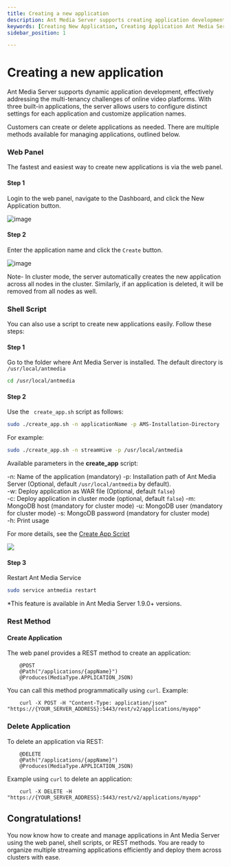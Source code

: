 ```yaml
---
title: Creating a new application 
description: Ant Media Server supports creating application development on the fly. You may create seprate applications for each stream domains if you are managing multiple streams from same server.
keywords: [Creating New Application, Creating Application Ant Media Server, Application Development, Ant Media Server Documentation, Ant Media Server Tutorials]
sidebar_position: 1

---
```


# Creating a new application

Ant Media Server supports dynamic application development, effectively addressing the multi-tenancy challenges of online video platforms. With three built-in applications, the server allows users to configure distinct settings for each application and customize application names.

Customers can create or delete applications as needed. There are multiple methods available for managing applications, outlined below.

### Web Panel

The fastest and easiest way to create new applications is via the web panel.

#### Step 1

Login to the web panel, navigate to the Dashboard, and click the New Application button.

![image](https://github.com/user-attachments/assets/4df34b28-ff9d-429b-a061-8dd5b6938d5f)

#### Step 2

Enter the application name and click the ```Create``` button.

![image](https://github.com/user-attachments/assets/546a3581-0dbb-494f-8600-0248fc0eaa8b)

Note- In cluster mode, the server automatically creates the new application across all nodes in the cluster. Similarly, if an application is deleted, it will be removed from all nodes as well.

### Shell Script

You can also use a script to create new applications easily. Follow these steps:

#### Step 1

Go to the folder where Ant Media Server is installed. The default directory is ```/usr/local/antmedia```
```bash
cd /usr/local/antmedia
```

#### Step 2

Use the ` create_app.sh` script as follows:

```bash
sudo ./create_app.sh -n applicationName -p AMS-Installation-Directory
```

For example:

```bash
sudo ./create_app.sh -n streamHive -p /usr/local/antmedia
```

Available parameters in the **create_app** script:

-n:  Name of the application (mandatory) 
-p:  Installation path of Ant Media Server (Optional, default `/usr/local/antmedia` by default).  
-w:  Deploy application as WAR file (Optional, default `false`)  
-c:  Deploy application in cluster mode (optional, default `false`) 
-m:  MongoDB host (mandatory for cluster mode)
-u:  MongoDB user (mandatory for cluster mode) 
-s:  MongoDB password (mandatory for cluster mode)  
-h:  Print usage 

For more details, see the [Create App Script](https://github.com/ant-media/Ant-Media-Server/blob/master/src/main/server/create_app.sh#L5)

![](@site/static/img/image-1645437714786.png)

#### Step 3

Restart Ant Media Service

```bash
sudo service antmedia restart
```
\*This feature is available in Ant Media Server 1.9.0+ versions.


### Rest Method

#### Create Application

The web panel provides a REST method to create an application:
```
    @POST
    @Path("/applications/{appName}")
    @Produces(MediaType.APPLICATION_JSON)
```
You can call this method programmatically using `curl`. Example:
```
    curl -X POST -H "Content-Type: application/json" "https://{YOUR_SERVER_ADDRESS}:5443/rest/v2/applications/myapp"
```

### Delete Application

To delete an application via REST:
```
    @DELETE
    @Path("/applications/{appName}")
    @Produces(MediaType.APPLICATION_JSON)
```
Example using `curl` to delete an application:
```
    curl -X DELETE -H "https://{YOUR_SERVER_ADDRESS}:5443/rest/v2/applications/myapp"
```
## Congratulations!

You now know how to create and manage applications in Ant Media Server using the web panel, shell scripts, or REST methods. You are ready to organize multiple streaming applications efficiently and deploy them across clusters with ease.